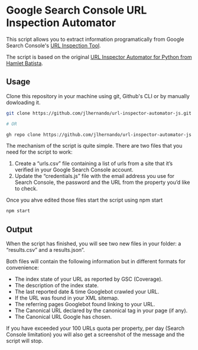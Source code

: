 # Google Search Console URL Inspection Automator
This script allows you to extract information programatically from Google Search Console's [URL Inspection Tool](https://support.google.com/webmasters/answer/9012289?hl=en). 

The script is based on the original [URL Inspector Automator for Python from Hamlet Batista](https://github.com/ranksense/url-inspector-automator).

## Usage
Clone this repository in your machine using git, Github's CLI or by manually dowloading it.
```bash
git clone https://github.com/jlhernando/url-inspector-automator-js.git

# OR

gh repo clone https://github.com/jlhernando/url-inspector-automator-js
```
The mechanism of the script is quite simple. There are two files that you need for the script to work:
1. Create a “urls.csv” file containing a list of urls from a site that it’s verified in your Google Search Console account.
2. Update the “credentials.js” file with the email address you use for Search Console, the password and the URL from the property you’d like to check.

Once you ahve edited those files start the script using npm start
```bash
npm start
```


## Output
When the script has finished, you will see two new files in your folder: a “results.csv” and a results.json”.

Both files will contain the following information but in different formats for convenience:
- The index state of your URL as reported by GSC (Coverage).
- The description of the index state.
- The last reported date & time Googlebot crawled your URL.
- If the URL was found in your XML sitemap.
- The referring pages Googlebot found linking to your URL.
- The Canonical URL declared by the canonical tag in your page (if any).
- The Canonical URL Google has chosen.

If you have exceeded your 100 URLs quota per property, per day (Search Console limitation) you will also get a screenshot of the message and the script will stop.